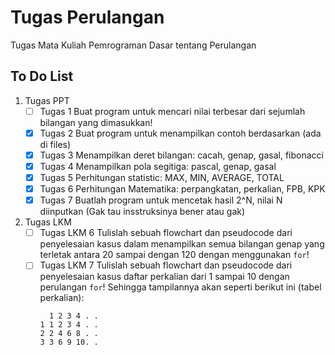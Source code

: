 # Tugas Perulangan

Tugas Mata Kuliah Pemrograman Dasar tentang Perulangan

## To Do List 

1. Tugas PPT
   - [ ] Tugas 1 Buat program untuk mencari nilai terbesar dari sejumlah bilangan yang dimasukkan!
   - [x] Tugas 2 Buat program untuk menampilkan contoh berdasarkan (ada di files)
   - [x] Tugas 3 Menampilkan deret bilangan: cacah, genap, gasal, fibonacci
   - [x] Tugas 4 Menampilkan pola segitiga: pascal, genap, gasal
   - [x] Tugas 5 Perhitungan statistic: MAX, MIN, AVERAGE, TOTAL 
   - [x] Tugas 6 Perhitungan Matematika: perpangkatan, perkalian, FPB, KPK 
   - [x] Tugas 7 Buatlah program untuk mencetak hasil 2^N, nilai N diinputkan (Gak tau insstruksinya bener atau gak)

2. Tugas LKM
   - [ ] Tugas LKM 6 Tulislah sebuah flowchart dan pseudocode dari penyelesaian kasus dalam menampilkan semua bilangan genap yang terletak antara 20 sampai dengan 120 dengan menggunakan `for`!
   - [ ] Tugas LKM 7 Tulislah sebuah flowchart dan pseudocode dari penyelesaian kasus daftar perkalian dari 1 sampai 10 dengan perulangan `for`! Sehingga tampilannya akan seperti berikut ini (tabel perkalian):
       ```
         1 2 3 4 . . 
       1 1 2 3 4 . .
       2 2 4 6 8 . .
       3 3 6 9 10. .
       ```
